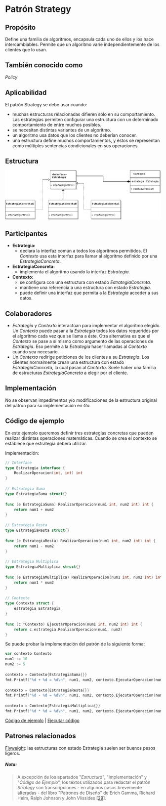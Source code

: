 # Patrón Strategy

## Propósito

Define una familia de algoritmos, encapsula cada uno de ellos y los hace intercambiables. Permite que un algoritmo varíe independientemente de los clientes que lo usan.

## También conocido como

_Policy_

## Aplicabilidad

El patrón Strategy se debe usar cuando:

* muchas estructuras relacionadas difieren sólo en su comportamiento. Las estrategias permiten configurar una estructura con un determinado comportamiento de entre muchos posibles.
* se necesitan distintas variantes de un algoritmo.
* un algoritmo usa datos que los clientes no deberían conocer.
* una estructura define muchos comportamientos, y éstos se representan como múltiples sentencias condicionales en sus operaciones.

## Estructura

![](/assets/uml/strategy.png)

## Participantes

* **Estrategia:**
  * declara la interfaz común a todos los algoritmos permitidos. El _Contexto_ usa esta interfaz para llamar al algoritmo definido por una _EstrategiaConcreta_.
* **EstrategiaConcreta:**
  * implementa el algoritmo usando la interfaz _Estrategia_.
* **Contexto:**
  * se configura con una estructura con estado _EstrategiaConcreta_.
  * mantiene una referencia a una estructura con estado _Estrategia_.
  * puede definir una interfaz que permita a la _Estrategia_ acceder a sus datos.

## Colaboradores

* _Estrategia_ y _Contexto_ interactúan para implementar el algoritmo elegido. Un _Contexto_ puede pasar a la _Estrategia_ todos los datos requeridos por el algoritmo cada vez que se llama a éste. Otra alternativa es que el _Contexto_ se pase a sí mismo como argumento de las operaciones de _Estrategia_. Eso permite a la _Estrategia_ hacer llamadas al _Contexto_ cuando sea necesario.
* Un _Contexto_ redirige peticiones de los clientes a su _Estrategia_. Los clientes normalmente crean una estructura con estado _EstrategiaConcreta_, la cual pasan al _Contexto_. Suele haber una familia de estructuras _EstrategiaConcreta_ a elegir  por el cliente.

## Implementación

No se observan impedimentos y/o modificaciones de la estructura original del patrón para su implementación en _Go_.

## Código de ejemplo

En este ejemplo queremos definir tres estrategias concretas que pueden realizar distintas operaciones matemáticas. Cuando se crea el contexto se establece que estrategia deberá utilizar.

Implementación:

```go
// Interface
type Estrategia interface {
    RealizarOperacion(int, int) int
}

// Estrategia Suma
type EstrategiaSuma struct{}

func (e EstrategiaSuma) RealizarOperacion(num1 int, num2 int) int {
    return num1 + num2
}

// Estrategia Resta
type EstrategiaResta struct{}

func (e EstrategiaResta) RealizarOperacion(num1 int, num2 int) int {
    return num1 - num2
}

// Estrategia Multiplica
type EstrategiaMultiplica struct{}

func (e EstrategiaMultiplica) RealizarOperacion(num1 int, num2 int) int {
    return num1 * num2
}

// Contexto
type Contexto struct {
    estrategia Estrategia
}

func (c *Contexto) EjecutarOperacion(num1 int, num2 int) int {
    return c.estrategia.RealizarOperacion(num1, num2)
}
```

Se puede probar la implementación del patrón de la siguiente forma:

```go
var contexto Contexto
num1 := 10
num2 := 5

contexto = Contexto{EstrategiaSuma{}}
fmt.Printf("%d + %d = %d\n", num1, num2, contexto.EjecutarOperacion(num1, num2))

contexto = Contexto{EstrategiaResta{}}
fmt.Printf("%d - %d = %d\n", num1, num2, contexto.EjecutarOperacion(num1, num2))

contexto = Contexto{EstrategiaMultiplica{}}
fmt.Printf("%d * %d = %d\n", num1, num2, contexto.EjecutarOperacion(num1, num2))
```

[Código de ejemplo](https://github.com/danielspk/designpatternsingo/tree/master/patrones/comportamiento/strategy) | [Ejecutar código](https://play.golang.org/p/OoMEcPgef7e)

## Patrones relacionados

[Flyweight](/patrones/estructurales/flyweight.md): las estructuras con estado Estrategia suelen ser buenos pesos ligeros.

##### Nota:
> A excepción de los apartados "_Estructura_", "Implementación" y "_Código de Ejemplo_", los téxtos utilizados para redactar el patrón _Strategy_ son transcripciones - en algunos casos brevemente alteradas - del libro "Patrones de Diseño" de Erich Gamma, Richard Helm, Ralph Johnson y John Vlissides [\[29\]](/recursos.md).
